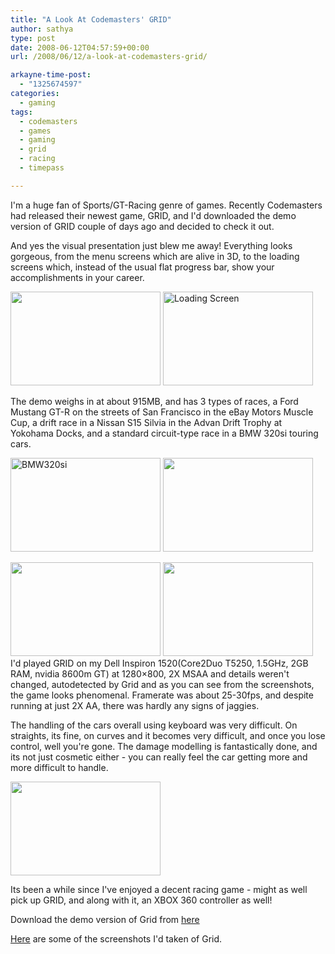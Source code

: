 ```yaml
---
title: "A Look At Codemasters' GRID"
author: sathya
type: post
date: 2008-06-12T04:57:59+00:00
url: /2008/06/12/a-look-at-codemasters-grid/

arkayne-time-post:
  - "1325674597"
categories:
  - gaming
tags:
  - codemasters
  - games
  - gaming
  - grid
  - racing
  - timepass

---
```

I'm a huge fan of Sports/GT-Racing genre of games. Recently Codemasters had released their newest game, GRID, and I'd downloaded the demo version of GRID couple of days ago and decided to check it out.

And yes the visual presentation just blew me away! Everything looks gorgeous, from the menu screens which are alive in 3D, to the loading screens which, instead of the usual flat progress bar, show your accomplishments in your career.

<!--more-->

[<img src="https://farm4.static.flickr.com/3011/2572363924_1897e2cf3f_m.jpg" alt="" width="240" height="150" />][1] [<img src="https://farm4.static.flickr.com/3110/2572364366_d29f740830_m.jpg" alt="Loading Screen" width="240" height="150" />][2]

The demo weighs in at about 915MB, and has 3 types of races, a Ford Mustang GT-R on the streets of San Francisco in the eBay Motors Muscle Cup, a drift race in a Nissan S15 Silvia in the Advan Drift Trophy at Yokohama Docks, and a standard circuit-type race in a BMW 320si touring cars.

[<img src="https://farm4.static.flickr.com/3264/2571539975_951249aba1_m.jpg" alt="BMW320si" width="240" height="150" />][3] [<img src="https://farm4.static.flickr.com/3269/2572361968_374ebcea44_m.jpg" alt="" width="240" height="150" />][4]

[<img src="https://farm4.static.flickr.com/3066/2571542289_334ca786e1_m.jpg" alt="" width="240" height="150" />][5] [<img src="https://farm4.static.flickr.com/3115/2572351630_bc653cc8ea_m.jpg" alt="" width="240" height="150" />][6]  
I'd played GRID on my Dell Inspiron 1520(Core2Duo T5250, 1.5GHz, 2GB RAM, nvidia 8600m GT) at 1280&#215;800, 2X MSAA and details weren't changed, autodetected by Grid and as you can see from the screenshots, the game looks phenomenal. Framerate was about 25-30fps, and despite running at just 2X AA, there was hardly any signs of jaggies.

The handling of the cars overall using keyboard was very difficult. On straights, its fine, on curves and it becomes very difficult, and once you lose control, well you're gone. The damage modelling is fantastically done, and its not just cosmetic either - you can really feel the car getting more and more difficult to handle.

[<img src="https://farm4.static.flickr.com/3002/2572354626_c6efc3fe15_m.jpg" alt="" width="240" height="150" />][7]

Its been a while since I've enjoyed a decent racing game - might as well pick up GRID, and along with it, an XBOX 360 controller as well!

Download the demo version of Grid from [here][8]

[Here][9] are some of the screenshots I'd taken of Grid.



 [1]: https://flickr.com/photos/sathyabhat/2572363924/
 [2]: https://flickr.com/photos/sathyabhat/2572364366/
 [3]: https://farm4.static.flickr.com/3264/2571539975_951249aba1_m.jpg
 [4]: https://flickr.com/photos/sathyabhat/2572361968/
 [5]: https://flickr.com/photos/sathyabhat/2571542289/
 [6]: https://flickr.com/photos/sathyabhat/2572351630/
 [7]: https://flickr.com/photos/sathyabhat/2572354626/
 [8]: https://www.codemasters.com/grid/index.php?territory=EnglishUSA#/demo/
 [9]: https://flickr.com/photos/sathyabhat/sets/72157605564515458/
